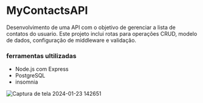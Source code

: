 # MyContactsAPI

Desenvolvimento de uma API com o objetivo de gerenciar a lista de contatos do usuario. Este projeto inclui rotas para operações CRUD, modelo de dados, configuração de middleware e validação.

### ferramentas ultilizadas
- Node.js com Express
- PostgreSQL
- insomnia

![Captura de tela 2024-01-23 142651](https://github.com/JoaoAlfredoMader/contact-list/assets/157428031/07166867-8d43-432b-bae0-f894925b00fc)
